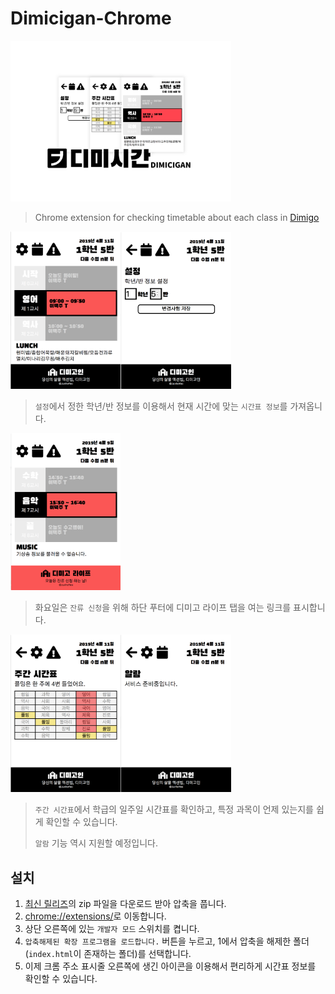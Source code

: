 # Dimicigan-Chrome
<img alt="cover" src="./screenshots/cover.png" width="70%">

> Chrome extension for checking timetable about each class in [Dimigo](https://dimigo.hs.kr)

<img src="./screenshots/index.png?v=2" width="35%"><img src="./screenshots/settings.png?v=2" width="35%">
> `설정`에서 정한 학년/반 정보를 이용해서 현재 시간에 맞는 `시간표 정보`를 가져옵니다.

<img src="./screenshots/index-tue.png" width="35%">

> 화요일은 `잔류 신청`을 위해 하단 푸터에 디미고 라이프 탭을 여는 링크를 표시합니다.

<img src="./screenshots/weekly.png?v=2" width="35%"><img src="./screenshots/alarm.png?v=2" width="35%">
> `주간 시간표`에서 학급의 일주일 시간표를 확인하고, 특정 과목이 언제 있는지를 쉽게 확인할 수 있습니다.
> 
> `알람` 기능 역시 지원할 예정입니다.

## 설치
 1. [최신 릴리즈](https://github.com/junhoyeo/Dimicigan-Chrome/releases)의 zip 파일을 다운로드 받아 압축을 풉니다.
 2. [chrome://extensions/](chrome://extensions/)로 이동합니다.
 3. 상단 오른쪽에 있는 `개발자 모드` 스위치를 켭니다.
 4. `압축해제된 확장 프로그램을 로드합니다.` 버튼을 누르고, 1에서 압축을 해제한 폴더(`index.html`이 존재하는 폴더)를 선택합니다.
 5. 이제 크롬 주소 표시줄 오른쪽에 생긴 아이콘을 이용해서 편리하게 시간표 정보를 확인할 수 있습니다.
